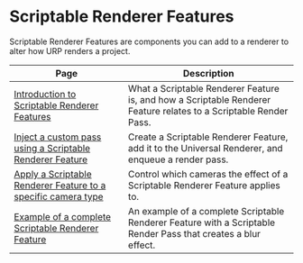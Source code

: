 # Scriptable Renderer Features

Scriptable Renderer Features are components you can add to a renderer to alter how URP renders a project.

|Page|Description|
|-|-|
|[Introduction to Scriptable Renderer Features](intro-to-scriptable-renderer-features.md)|What a Scriptable Renderer Feature is, and how a Scriptable Renderer Feature relates to a Scriptable Render Pass.|
|[Inject a custom pass using a Scriptable Renderer Feature](inject-a-pass-using-a-scriptable-renderer-feature.md)|Create a Scriptable Renderer Feature, add it to the Universal Renderer, and enqueue a render pass.|
|[Apply a Scriptable Renderer Feature to a specific camera type](apply-scriptable-feature-to-specific-camera.md)|Control which cameras the effect of a Scriptable Renderer Feature applies to.|
|[Example of a complete Scriptable Renderer Feature](../create-custom-renderer-feature.md)|An example of a complete Scriptable Renderer Feature with a Scriptable Render Pass that creates a blur effect.|
